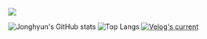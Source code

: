 <a href="https://velog.io/@jonghyun0429p/posts" target="_blank"><img src="https://img.shields.io/badge/Velog-20C997?style=flat&logo=Velog&logoColor=white"/></a>

![Jonghyun's GitHub stats](https://github-readme-stats.vercel.app/api?username=jonghyun0429p&show_icons=true&theme=dark)
![Top Langs](https://github-readme-stats.vercel.app/api/top-langs/?username=jonghyun0429p)
[![Velog's current](https://velog-readme-stats.vercel.app/api?name=jonghyun0429p)](https://velog.io/@jonghyun0429p/post-stats-update)